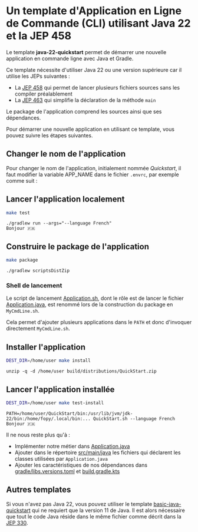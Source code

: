 # Un template d'Application en Ligne de Commande (CLI) utilisant Java 22 et la JEP 458

Le template **java-22-quickstart** permet de démarrer une nouvelle application en commande ligne avec Java et Gradle.

Ce template nécessite d'utiliser Java 22 ou une version supérieure car il utilise les JEPs suivantes :

* La [JEP 458](https://openjdk.org/jeps/458) qui permet de lancer plusieurs fichiers sources sans les compiler préalablement
* La [JEP 463](https://openjdk.org/jeps/463) qui simplifie la déclaration de la méthode `main`

Le package de l'application comprend les sources ainsi que ses dépendances.

Pour démarrer une nouvelle application en utilisant ce template, vous pouvez suivre les étapes suivantes.

## Changer le nom de l'application

Pour changer le nom de l'application, initialement nommée _Quickstart_, il faut modifier la variable APP_NAME dans
le fichier `.envrc`, par exemple comme suit :

## Lancer l'application localement

```bash
make test
```

```console
./gradlew run --args="--language French"
Bonjour 🇫🇷
```

## Construire le package de l'application

```bash
make package
```

```console
./gradlew scriptsDistZip
```

### Shell de lancement

Le script de lancement [Application.sh](bin/Application.sh), dont le rôle est de lancer le fichier
[Application.java](src/main/java/Application.java), est renommé lors de la construction du package en `MyCmdLine.sh`.

Cela permet d'ajouter plusieurs applications dans le `PATH` et donc d'invoquer directement `MyCmdLine.sh`.

## Installer l'application

```bash
DEST_DIR=/home/user make install
```

```console
unzip -q -d /home/user build/distributions/QuickStart.zip
```

## Lancer l'application installée

```bash
DEST_DIR=/home/user make test-install
```

```console
PATH=/home/user/QuickStart/bin:/usr/lib/jvm/jdk-22/bin:/home/fopy/.local/bin:... QuickStart.sh --language French
Bonjour 🇫🇷
```

Il ne nous reste plus qu'à :

- Implémenter notre métier dans [Application.java](src/main/java/Application.java)
- Ajouter dans le répertoire [src/main/java](src/main/java) les fichiers qui déclarent les classes utilisées par `Application.java`
- Ajouter les caractéristiques de nos dépendances dans [gradle/libs.versions.toml](gradle/libs.versions.toml) et [build.gradle.kts](build.gradle.kts)

## Autres templates

Si vous n'avez pas Java 22, vous pouvez utiliser le template [basic-java-quickstart](https://github.com/java-cli-apps/basic-java-quickstart)
qui ne requiert que la version 11 de Java. Il est alors nécessaire que tout le code Java réside dans le même fichier
comme décrit dans la [JEP 330](https://openjdk.org/jeps/330).
